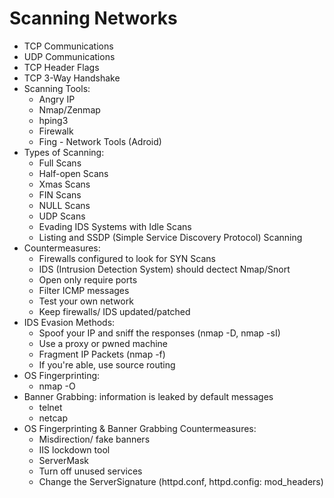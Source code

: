 # Scanning Networks
- TCP Communications
- UDP Communications
- TCP Header Flags
- TCP 3-Way Handshake
- Scanning Tools:
  + Angry IP
  + Nmap/Zenmap
  + hping3
  + Firewalk
  + Fing - Network Tools (Adroid)
- Types of Scanning:
  + Full Scans
  + Half-open Scans
  + Xmas Scans
  + FIN Scans
  + NULL Scans
  + UDP Scans
  + Evading IDS Systems with Idle Scans
  + Listing and SSDP (Simple Service Discovery Protocol) Scanning
- Countermeasures:
  + Firewalls configured to look for SYN Scans
  + IDS (Intrusion Detection System) should dectect Nmap/Snort
  + Open only require ports
  + Filter ICMP messages
  + Test your own network
  + Keep firewalls/ IDS updated/patched
- IDS Evasion Methods:
  + Spoof your IP and sniff the responses (nmap -D, nmap -sI)
  + Use a proxy or pwned machine
  + Fragment IP Packets (nmap -f)
  + If you're able, use source routing
- OS Fingerprinting:
  + nmap -O
- Banner Grabbing: information is leaked by default messages
  + telnet
  + netcap
- OS Fingerprinting & Banner Grabbing Countermeasures:
  + Misdirection/ fake banners
  + IIS lockdown tool
  + ServerMask
  + Turn off unused services
  + Change the ServerSignature (httpd.conf, httpd.config: mod_headers)
